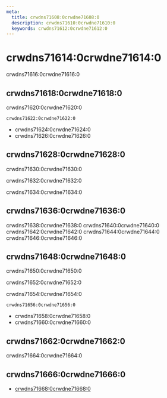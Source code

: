 ```yaml
---
meta:
  title: crwdns71608:0crwdne71608:0
  description: crwdns71610:0crwdne71610:0
  keywords: crwdns71612:0crwdne71612:0
---
```


# crwdns71614:0crwdne71614:0
crwdns71616:0crwdne71616:0

<entry-ad />

## crwdns71618:0crwdne71618:0
crwdns71620:0crwdne71620:0

`crwdns71622:0crwdne71622:0`
- crwdns71624:0crwdne71624:0
- crwdns71626:0crwdne71626:0


## crwdns71628:0crwdne71628:0
crwdns71630:0crwdne71630:0

  crwdns71632:0crwdne71632:0

  crwdns71634:0crwdne71634:0

## crwdns71636:0crwdne71636:0
crwdns71638:0crwdne71638:0
<alert type="success">crwdns71640:0crwdne71640:0</alert>
<alert type="info">crwdns71642:0crwdne71642:0</alert>
<alert type="warning">crwdns71644:0crwdne71644:0</alert>
<alert type="error">crwdns71646:0crwdne71646:0</alert>

## crwdns71648:0crwdne71648:0
crwdns71650:0crwdne71650:0

  crwdns71652:0crwdne71652:0

  crwdns71654:0crwdne71654:0

  `crwdns71656:0crwdne71656:0`
  - crwdns71658:0crwdne71658:0
  - crwdns71660:0crwdne71660:0

## crwdns71662:0crwdne71662:0
crwdns71664:0crwdne71664:0

## crwdns71666:0crwdne71666:0
  - [crwdns71668:0crwdne71668:0]()

<endmatter />
